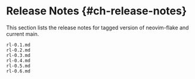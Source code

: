 # Release Notes {#ch-release-notes}

This section lists the release notes for tagged version of neovim-flake and current main.

```{=include=} chapters
rl-0.1.md
rl-0.2.md
rl-0.3.md
rl-0.4.md
rl-0.5.md
rl-0.6.md
```
